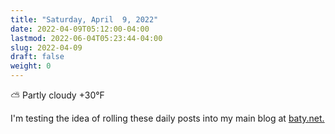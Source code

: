 ```yaml
---
title: "Saturday, April  9, 2022"
date: 2022-04-09T05:12:00-04:00
lastmod: 2022-06-04T05:23:44-04:00
slug: 2022-04-09
draft: false
weight: 0
---
```


⛅️  Partly cloudy +30°F

I'm testing the idea of rolling these daily posts into my main blog at [baty.net.](https://baty.net)

[//]: # "Exported with love from a post written in Org mode"
[//]: # "- https://github.com/kaushalmodi/ox-hugo"
